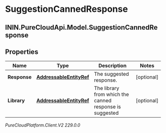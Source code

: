 # SuggestionCannedResponse

## ININ.PureCloudApi.Model.SuggestionCannedResponse

## Properties

|Name | Type | Description | Notes|
|------------ | ------------- | ------------- | -------------|
| **Response** | [**AddressableEntityRef**](AddressableEntityRef) | The suggested response. | [optional] |
| **Library** | [**AddressableEntityRef**](AddressableEntityRef) | The library from which the canned response is suggested | [optional] |



_PureCloudPlatform.Client.V2 229.0.0_
